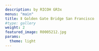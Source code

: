 ```yaml
---
description: by RICOH GR3x
menus: "main"
title: Ⅱ Golden Gate Bridge San Francisco 
#type: gallery
weight: 2
featured_image: R0005212.jpg
params:
  theme: light
---
```


